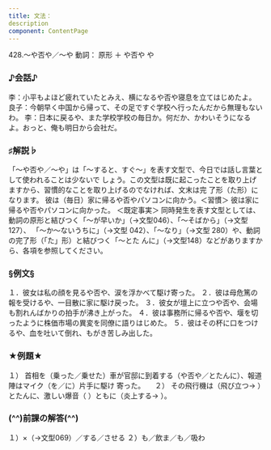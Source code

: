 ```yaml
---
title: 文法：
description
component: ContentPage
---
```



428.～や否や／～や
動詞： 原形 ＋ や否や
や
### ♪会話♪
李：小平もよほど疲れていたとみえ、横になるや否や寝息を立てはじめたよ。 良子：今朝早く中国から帰って、その足ですぐ学校へ行ったんだから無理もないわ。
李：日本に戻るや、また学校学校の毎日か。何だか、かわいそうになるよ。おっと、俺も明日から会社だ。
### ♯解説♭
「～や否や／～や」は「～すると、すぐ～」を表す文型で、今日では話し言葉として使われることは少ないで
しょう。この文型は既に起こったことを取り上げますから、習慣的なことを取り上げるのでなければ、文末は完
了形（た形）になります。
彼は（毎日）家に帰るや否やパソコンに向かう。＜習慣＞
彼は家に帰るや否やパソコンに向かった。 ＜既定事実＞
同時発生を表す文型としては、動詞の原形と結びつく「～が早いか」（→文型046）、「～そばから」（→文型127）、
「～か～ないうちに」（→文型 042）、「～なり」（→文型 280）や、動詞の完了形（「た」形）と結びつく「～とた んに」（→文型148）などがありますから、各項を参照してください。
### §例文§
１．彼女は私の顔を見るや否や、涙を浮かべて駆け寄った。
２．彼は母危篤の報を受けるや、一目散に家に駆け戻った。
３．彼女が壇上に立つや否や、会場も割れんばかりの拍手が沸き上がった。
４．彼は事務所に帰るや否や、堰を切ったように株価市場の異変を同僚に語りはじめた。
５．彼はその杯に口をつけるや、血を吐いて倒れ、もがき苦しみ出した。
### ★例題★
１） 首相を（乗った／乗せた）車が官邸に到着する（や否や／とたんに）、報道陣はマイク（を／に）片手に駆け
寄った。    
２） その飛行機は（飛び立つ→ ）とたんに、激しい爆音（ ）ともに（炎上する→ ）。
### (^^)前課の解答(^^)
１）×（→文型069）／する／させる
２）も／飲ま／も／吸わ
